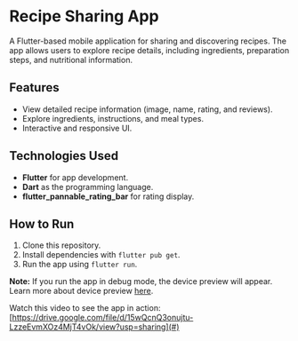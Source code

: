 # Recipe Sharing App

A Flutter-based mobile application for sharing and discovering recipes. The app allows users to explore recipe details, including ingredients, preparation steps, and nutritional information.

## Features
- View detailed recipe information (image, name, rating, and reviews).
- Explore ingredients, instructions, and meal types.
- Interactive and responsive UI.

## Technologies Used
- **Flutter** for app development.
- **Dart** as the programming language.
- **flutter_pannable_rating_bar** for rating display.

## How to Run
1. Clone this repository.
2. Install dependencies with `flutter pub get`.
3. Run the app using `flutter run`.

**Note:** If you run the app in debug mode, the device preview will appear. Learn more about device preview [here](https://pub.dev/packages/device_preview).

Watch this video to see the app in action: [https://drive.google.com/file/d/15wQcnQ3onujtu-LzzeEvmXOz4MjT4vOk/view?usp=sharing](#)


